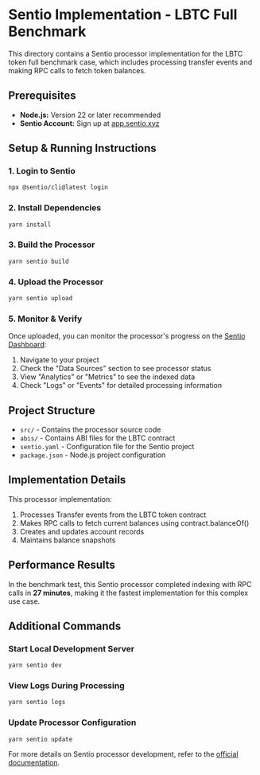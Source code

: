 # Sentio Implementation - LBTC Full Benchmark

This directory contains a Sentio processor implementation for the LBTC token full benchmark case, which includes processing transfer events and making RPC calls to fetch token balances.

## Prerequisites

* **Node.js:** Version 22 or later recommended
* **Sentio Account:** Sign up at [app.sentio.xyz](https://app.sentio.xyz)

## Setup & Running Instructions

### 1. Login to Sentio

```bash
npx @sentio/cli@latest login
```

### 2. Install Dependencies

```bash
yarn install
```

### 3. Build the Processor

```bash
yarn sentio build
```

### 4. Upload the Processor

```bash
yarn sentio upload
```

### 5. Monitor & Verify

Once uploaded, you can monitor the processor's progress on the [Sentio Dashboard](https://app.sentio.xyz):

1. Navigate to your project
2. Check the "Data Sources" section to see processor status
3. View "Analytics" or "Metrics" to see the indexed data
4. Check "Logs" or "Events" for detailed processing information

## Project Structure

- `src/` - Contains the processor source code
- `abis/` - Contains ABI files for the LBTC contract
- `sentio.yaml` - Configuration file for the Sentio project
- `package.json` - Node.js project configuration

## Implementation Details

This processor implementation:
1. Processes Transfer events from the LBTC token contract
2. Makes RPC calls to fetch current balances using contract.balanceOf()
3. Creates and updates account records
4. Maintains balance snapshots

## Performance Results

In the benchmark test, this Sentio processor completed indexing with RPC calls in **27 minutes**, making it the fastest implementation for this complex use case.

## Additional Commands

### Start Local Development Server

```bash
yarn sentio dev
```

### View Logs During Processing

```bash
yarn sentio logs
```

### Update Processor Configuration

```bash
yarn sentio update
```

For more details on Sentio processor development, refer to the [official documentation](https://docs.sentio.xyz/docs/quickstart). 